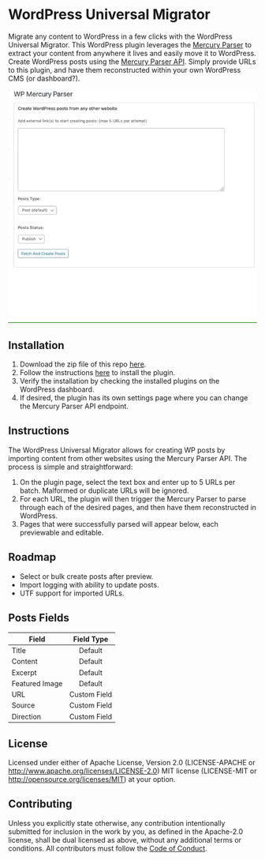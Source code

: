 # WordPress Universal Migrator
Migrate any content to WordPress in a few clicks with the WordPress Universal Migrator. This WordPress plugin leverages the [Mercury Parser](https://github.com/postlight/mercury-parser) to extract your content from anywhere it lives and easily move it to WordPress.
Create WordPress posts using the [Mercury Parser API](https://github.com/postlight/mercury-parser). Simply provide URLs to this plugin, and have them reconstructed within your own WordPress CMS (or dashboard?).

![example](/demo.gif)

## Installation
1. Download the zip file of this repo [here](https://github.com/postlight/wp-mercury-parser/archive/master.zip).
2. Follow the instructions [here](https://wordpress.org/support/article/managing-plugins/#installing-plugins) to install the plugin.
3. Verify the installation by checking the installed plugins on the WordPress dashboard.
4. If desired, the plugin has its own settings page where you can change the Mercury Parser API endpoint.

## Instructions
The WordPress Universal Migrator allows for creating WP posts by importing content from other websites using the Mercury Parser API. The process is
simple and straightforward:
  1. On the plugin page, select the text box and enter up to 5 URLs per batch. Malformed or duplicate URLs will be ignored.
  2. For each URL, the plugin will then trigger the Mercury Parser to parse through each of the desired pages, and then have them reconstructed in WordPress.
  3. Pages that were successfully parsed will appear below, each previewable and editable.

## Roadmap
- Select or bulk create posts after preview.
- Import logging with ability to update posts.
- UTF support for imported URLs.

## Posts Fields

| Field         | Field Type   
| ------------- |:-------------:|
| Title      | Default
| Content      | Default 
| Excerpt | Default
| Featured Image | Default
| URL | Custom Field
| Source | Custom Field
| Direction | Custom Field 

## License

Licensed under either of
Apache License, Version 2.0 (LICENSE-APACHE or http://www.apache.org/licenses/LICENSE-2.0)
MIT license (LICENSE-MIT or http://opensource.org/licenses/MIT)
at your option.

## Contributing

Unless you explicitly state otherwise, any contribution intentionally submitted for inclusion in the work by you, as defined in the Apache-2.0 license, shall be dual licensed as above, without any additional terms or conditions. All contributors must follow the [Code of Conduct](/CODE_OF_CONDUCT.md).
